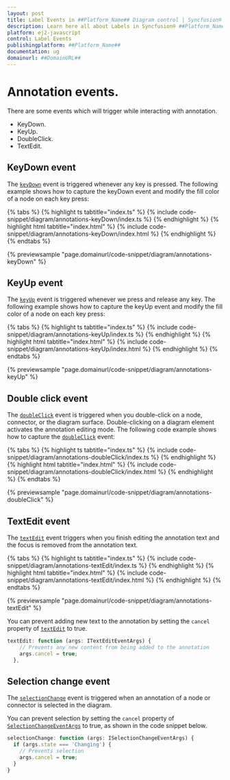 ```yaml
---
layout: post
title: Label Events in ##Platform_Name## Diagram control | Syncfusion®
description: Learn here all about Labels in Syncfusion® ##Platform_Name## Diagram control of Syncfusion Essential® JS 2 and more.
platform: ej2-javascript
control: Label Events
publishingplatform: ##Platform_Name##
documentation: ug
domainurl: ##DomainURL##
---
```


# Annotation events.

There are some events which will trigger while interacting with annotation.
* KeyDown.
* KeyUp.
* DoubleClick.
* TextEdit.

## KeyDown event


The [`keyDown`](../../api/diagram/iKeyEventArgs/) event is triggered whenever any key is pressed. The following example shows how to capture the keyDown event and modify the fill color of a node on each key press:

{% tabs %}
{% highlight ts tabtitle="index.ts" %}
{% include code-snippet/diagram/annotations-keyDown/index.ts %}
{% endhighlight %}
{% highlight html tabtitle="index.html" %}
{% include code-snippet/diagram/annotations-keyDown/index.html %}
{% endhighlight %}
{% endtabs %}
        
{% previewsample "page.domainurl/code-snippet/diagram/annotations-keyDown" %}

## KeyUp event

The [`keyUp`](../../api/diagram/iKeyEventArgs/) event is triggered whenever we press and release any key. The following example shows how to capture the keyUp event and modify the fill color of a node on each key press:

{% tabs %}
{% highlight ts tabtitle="index.ts" %}
{% include code-snippet/diagram/annotations-keyUp/index.ts %}
{% endhighlight %}
{% highlight html tabtitle="index.html" %}
{% include code-snippet/diagram/annotations-keyUp/index.html %}
{% endhighlight %}
{% endtabs %}
        
{% previewsample "page.domainurl/code-snippet/diagram/annotations-keyUp" %}

## Double click event

The [`doubleClick`](../../api/diagram/idoubleclickeventargs/) event is triggered when you double-click on a node, connector, or the diagram surface. Double-clicking on a diagram element activates the annotation editing mode. The following code example shows how to capture the [`doubleClick`](../../api/diagram/idoubleclickeventargs/) event:

{% tabs %}
{% highlight ts tabtitle="index.ts" %}
{% include code-snippet/diagram/annotations-doubleClick/index.ts %}
{% endhighlight %}
{% highlight html tabtitle="index.html" %}
{% include code-snippet/diagram/annotations-doubleClick/index.html %}
{% endhighlight %}
{% endtabs %}
        
{% previewsample "page.domainurl/code-snippet/diagram/annotations-doubleClick" %}

## TextEdit event

The [`textEdit`](../../api/diagram/iTextEditEventArgs/) event triggers when you finish editing the annotation text and the focus is removed from the annotation text.

{% tabs %}
{% highlight ts tabtitle="index.ts" %}
{% include code-snippet/diagram/annotations-textEdit/index.ts %}
{% endhighlight %}
{% highlight html tabtitle="index.html" %}
{% include code-snippet/diagram/annotations-textEdit/index.html %}
{% endhighlight %}
{% endtabs %}
        
{% previewsample "page.domainurl/code-snippet/diagram/annotations-textEdit" %}

You can prevent adding new text to the annotation by setting the `cancel` property of [`textEdit`](../../api/diagram/iTextEditEventArgs/) to true.

``` javascript
textEdit: function (args: ITextEditEventArgs) {
    // Prevents any new content from being added to the annotation
    args.cancel = true;
  },

```

## Selection change event

The [`selectionChange`](https://ej2.syncfusion.com/documentation/api/diagram/#selectionchange) event is triggered when an annotation of a node or connector is selected in the diagram.

You can prevent selection by setting the `cancel` property of [`SelectionChangeEventArgs`](https://ej2.syncfusion.com/documentation/api/diagram/iselectionchangeeventargs/) to true, as shown in the code snippet below.

```ts
selectionChange: function (args: ISelectionChangeEventArgs) {
  if (args.state === 'Changing') {
    // Prevents selection
    args.cancel = true;
  }
}
```